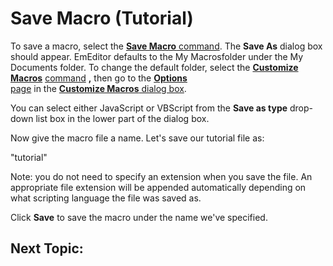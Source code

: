 # Save Macro (Tutorial)

To save a macro, select the [**Save Macro** command](../../cmd/macros/macro_save). The **Save As** dialog box should appear. EmEditor defaults to the My Macrosfolder under the My Documents folder. To change the default folder,
select the **[Customize Macros](../../cmd/macros/customize_macro)** [command](../../cmd/macros/customize_macro) **,** then go to the [**Options**\
page](../../dlg/macro_customize/options/index) in the
[**Customize Macros** dialog box](../../dlg/macro_customize/index).

You can select either JavaScript or VBScript from the
**Save as type** drop-down list box
in the lower part of the dialog box.

Now give the macro file a name. Let's save our tutorial file as:

"tutorial"

Note: you do not need to specify an extension when you save the file. An
appropriate file extension will be appended automatically depending on what
scripting language the file was saved as.

Click **Save** to save the macro under the name we've specified.

## Next Topic: